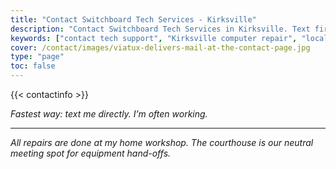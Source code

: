 ```yaml
---
title: "Contact Switchboard Tech Services - Kirksville"
description: "Contact Switchboard Tech Services in Kirksville. Text first for fastest response. Neutral hand-offs at the courthouse square."
keywords: ["contact tech support", "Kirksville computer repair", "local tech help", "Switchboard contact"]
cover: /contact/images/viatux-delivers-mail-at-the-contact-page.jpg
type: "page"
toc: false
---
```


{{< contactinfo >}}


*Fastest way: text me directly. I’m often working.*
 
---

*All repairs are done at my home workshop. The courthouse is our neutral meeting spot for equipment hand-offs.*
